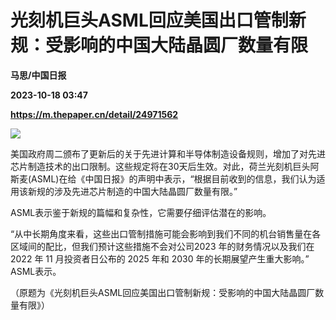 # 光刻机巨头ASML回应美国出口管制新规：受影响的中国大陆晶圆厂数量有限
**马思/中国日报**

**2023-10-18 03:47**

**https://m.thepaper.cn/detail/24971562**

![](https://imagecloud.thepaper.cn/thepaper/image/274/578/520.jpg)

美国政府周二颁布了更新后的关于先进计算和半导体制造设备规则，增加了对先进芯片制造技术的出口限制。这些规定将在30天后生效。对此，荷兰光刻机巨头阿斯麦(ASML)在给《中国日报》的声明中表示，“根据目前收到的信息，我们认为适用该新规的涉及先进芯片制造的中国大陆晶圆厂数量有限。”

ASML表示鉴于新规的篇幅和复杂性，它需要仔细评估潜在的影响。

“从中长期角度来看，这些出口管制措施可能会影响到我们不同的机台销售量在各区域间的配比，但我们预计这些措施不会对公司2023 年的财务情况以及我们在 2022 年 11 月投资者日公布的 2025 年和 2030 年的长期展望产生重大影响。” ASML表示。

（原题为《光刻机巨头ASML回应美国出口管制新规：受影响的中国大陆晶圆厂数量有限》）